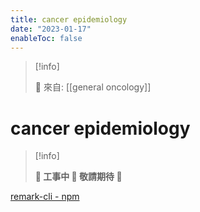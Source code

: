 ```yaml
---
title: cancer epidemiology
date: "2023-01-17"
enableToc: false
---
```


> [!info]
>
> 🌱 來自: [[general oncology]]

# cancer epidemiology

> [!info]
>
> **👷 工事中 🌱 敬請期待 🚧**

[remark-cli - npm](https://www.npmjs.com/package/remark-cli)
